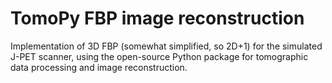 # TomoPy FBP image reconstruction

Implementation of 3D FBP (somewhat simplified, so 2D+1) for the simulated J-PET scanner, using the open-source Python package for tomographic data processing and image reconstruction. 
